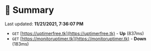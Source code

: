 # 📖 Summary
Last updated: **11/21/2021, 7:36:07 PM**

- `GET` [https://uptimerfree.tk](https://uptimerfree.tk) - **Up** (837ms)
- `GET` [https://monitoruptimer.tk](https://monitoruptimer.tk) - **Down** (183ms)
